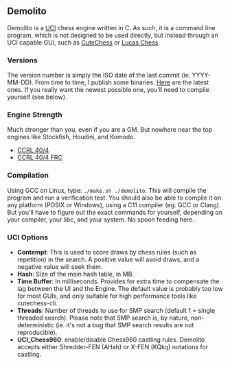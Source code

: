 ## Demolito

Demolito is a [UCI](http://www.shredderchess.com/chess-info/features/uci-universal-chess-interface.html) chess
engine written in C. As such, it is a command line program, which is not designed to be used directly, but
instead through an UCI capable GUI, such as [CuteChess](http://github.com/cutechess/cutechess.git) or
[Lucas Chess](https://github.com/lukasmonk/lucaschess).

### Versions

The version number is simply the ISO date of the last commit (ie. YYYY-MM-DD). From time to time, I publish some binaries.
[Here](http://open-chess.org/viewtopic.php?f=7&t=3069&start=10#p23534) are the latest ones. If you really want the newest
possible one, you'll need to compile yourself (see below).

### Engine Strength
Much stronger than you, even if you are a GM. But nowhere near the top engines like Stockfish, Houdini, and Komodo.
- [CCRL 40/4](http://www.computerchess.org.uk/ccrl/404/rating_list_pure.html)
- [CCRL 40/4 FRC](http://www.computerchess.org.uk/ccrl/404FRC/rating_list_pure.html)

### Compilation
Using GCC on Linux, type: `./make.sh ./demolito`. This will compile the program and run a verification test.
You should also be able to compile it on any platform (POSIX or Windows), using a C11 compiler (eg. GCC or Clang).
But you'll have to figure out the exact commands for yourself, depending on your compiler, your libc, and your system.
No spoon feeding here.

### UCI Options
- **Contempt**: This is used to score draws by chess rules (such as repetition) in the search. A positive value will
avoid draws, and a negative value will seek them.
- **Hash**: Size of the main hash table, in MB.
- **Time Buffer**: In milliseconds. Provides for extra time to compensate the lag between the UI and the Engine. The
default value is probably too low for most GUIs, and only suitable for high performance tools like cutechess-cli.
- **Threads**: Number of threads to use for SMP search (default 1 = single threaded search). Please note that SMP search
is, by nature, non-deterministic (ie. it's not a bug that SMP search results are not reproducible).
- **UCI_Chess960**: enable/disable Chess960 castling rules. Demolito accepts either Shredder-FEN (AHah) or X-FEN (KQkq)
notations for castling.
